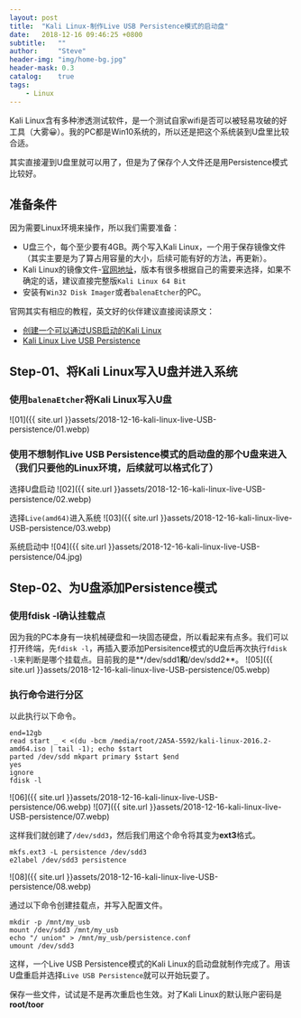 ```yaml
---
layout: post
title:  "Kali Linux-制作Live USB Persistence模式的启动盘"
date:   2018-12-16 09:46:25 +0800
subtitle:   ""
author:     "Steve"
header-img: "img/home-bg.jpg"
header-mask: 0.3
catalog:    true
tags:
    - Linux
---
```


Kali Linux含有多种渗透测试软件，是一个测试自家wifi是否可以被轻易攻破的好工具（大雾😀）。我的PC都是Win10系统的，所以还是把这个系统装到U盘里比较合适。

其实直接灌到U盘里就可以用了，但是为了保存个人文件还是用Persistence模式比较好。

## 准备条件

因为需要Linux环境来操作，所以我们需要准备：
- U盘三个，每个至少要有4GB。两个写入Kali Linux，一个用于保存镜像文件（其实主要是为了算占用容量的大小，后续可能有好的方法，再更新）。
- Kali Linux的镜像文件-[官网地址](https://www.kali.org/downloads/)，版本有很多根据自己的需要来选择，如果不确定的话，建议直接完整版`Kali Linux 64 Bit`
- 安装有`Win32 Disk Imager`或者`balenaEtcher`的PC。

官网其实有相应的教程，英文好的伙伴建议直接阅读原文：
- [创建一个可以通过USB启动的Kali Linux](https://docs.kali.org/downloading/kali-linux-live-usb-install)
- [Kali Linux Live USB Persistence](https://docs.kali.org/downloading/kali-linux-live-usb-persistence)

## Step-01、将Kali Linux写入U盘并进入系统

### 使用`balenaEtcher`将Kali Linux写入U盘
![01]({{ site.url }}assets/2018-12-16-kali-linux-live-USB-persistence/01.webp)

### 使用不想制作Live USB Persistence模式的启动盘的那个U盘来进入（我们只要他的Linux环境，后续就可以格式化了）

选择U盘启动
![02]({{ site.url }}assets/2018-12-16-kali-linux-live-USB-persistence/02.webp)

选择`Live(amd64)`进入系统
![03]({{ site.url }}assets/2018-12-16-kali-linux-live-USB-persistence/03.webp)

系统启动中
![04]({{ site.url }}assets/2018-12-16-kali-linux-live-USB-persistence/04.jpg)

## Step-02、为U盘添加Persistence模式

### 使用fdisk -l确认挂载点

因为我的PC本身有一块机械硬盘和一块固态硬盘，所以看起来有点多。我们可以打开终端，先`fdisk -l`，再插入要添加Persisitence模式的U盘后再次执行`fdisk -l`来判断是哪个挂载点。目前我的是**/dev/sdd1**和**/dev/sdd2**。
![05]({{ site.url }}assets/2018-12-16-kali-linux-live-USB-persistence/05.webp)

### 执行命令进行分区

以此执行以下命令。
```
end=12gb
read start _ < <(du -bcm /media/root/2A5A-5592/kali-linux-2016.2-amd64.iso | tail -1); echo $start
parted /dev/sdd mkpart primary $start $end
yes
ignore
fdisk -l
```
![06]({{ site.url }}assets/2018-12-16-kali-linux-live-USB-persistence/06.webp)
![07]({{ site.url }}assets/2018-12-16-kali-linux-live-USB-persistence/07.webp)

这样我们就创建了`/dev/sdd3`，然后我们用这个命令将其变为**ext3**格式。
```
mkfs.ext3 -L persistence /dev/sdd3
e2label /dev/sdd3 persistence
```
![08]({{ site.url }}assets/2018-12-16-kali-linux-live-USB-persistence/08.webp)

通过以下命令创建挂载点，并写入配置文件。
```
mkdir -p /mnt/my_usb
mount /dev/sdd3 /mnt/my_usb
echo "/ union" > /mnt/my_usb/persistence.conf
umount /dev/sdd3
```

这样，一个Live USB Persistence模式的Kali Linux的启动盘就制作完成了。用该U盘重启并选择`Live USB Persistence`就可以开始玩耍了。

保存一些文件，试试是不是再次重启也生效。对了Kali Linux的默认账户密码是**root/toor**